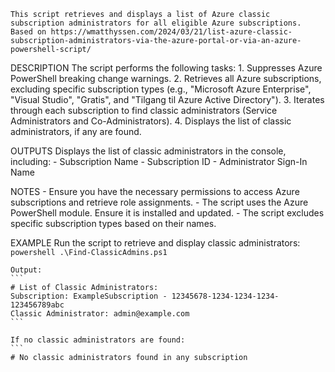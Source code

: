    This script retrieves and displays a list of Azure classic subscription administrators for all eligible Azure subscriptions.
    Based on https://wmatthyssen.com/2024/03/21/list-azure-classic-subscription-administrators-via-the-azure-portal-or-via-an-azure-powershell-script/

DESCRIPTION
    The script performs the following tasks:
    1. Suppresses Azure PowerShell breaking change warnings.
    2. Retrieves all Azure subscriptions, excluding specific subscription types (e.g., "Microsoft Azure Enterprise", "Visual Studio", "Gratis", and "Tilgang til Azure Active Directory").
    3. Iterates through each subscription to find classic administrators (Service Administrators and Co-Administrators).
    4. Displays the list of classic administrators, if any are found.

OUTPUTS
    Displays the list of classic administrators in the console, including:
    - Subscription Name
    - Subscription ID
    - Administrator Sign-In Name

NOTES
    - Ensure you have the necessary permissions to access Azure subscriptions and retrieve role assignments.
    - The script uses the Azure PowerShell module. Ensure it is installed and updated.
    - The script excludes specific subscription types based on their names.

EXAMPLE
    Run the script to retrieve and display classic administrators:
    ```powershell
    .\Find-ClassicAdmins.ps1
    ```

    Output:
    ```
    # List of Classic Administrators:
    Subscription: ExampleSubscription - 12345678-1234-1234-1234-123456789abc
    Classic Administrator: admin@example.com
    ```

    If no classic administrators are found:
    ```
    # No classic administrators found in any subscription
